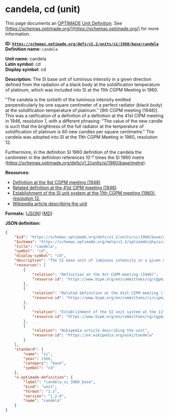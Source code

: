 # candela, cd (unit)

This page documents an [OPTIMADE](https://www.optimade.org/) [Unit Definition](https://schemas.optimade.org/#definitions). See [https://schemas.optimade.org/](https://schemas.optimade.org/) for more information.

**ID: [`https://schemas.optimade.org/defs/v1.2/units/si/1960/base/candela`](https://schemas.optimade.org/defs/v1.2/units/si/1960/base/candela.md)**  
**Definition name:** `candela`

**Unit name:** candela  
**Latin symbol:** cd  
**Display symbol:** cd  
  
**Description:** The SI base unit of luminous intensity in a given direction defined from the radiation of a black body at the solidification temperature of platinum, which was included into SI at the 11th CGPM Meeting in 1960.

"The candela is the sixtieth of the luminous intensity emitted perpendicularly by one square centimeter of a perfect radiator (black body) at the solidification temperature of platinum." [9th CGPM meeting (1948)].
This was a ratification of a definition of a definition at the 41st CIPM meeting in 1946, resolution 1, with a different phrasing: "The value of the new candle is such that the brightness of the full radiator at the temperature of solidification of platinum is 60 new candles per square centimetre."
The candela was adopted into SI at the 11th CGPM Meeting in 1960, resolution 12.

Furthermore, in the definition SI 1960 definition of the candela the centimeter in the definition references 10⁻² times the SI 1960 metre (https://schemas.optimade.org/defs/v1.2/units/si/1960/base/metre).

**Resources:**

- [Definition at the 9st CGPM meeting (1948)](https://www.bipm.org/en/committees/cg/cgpm/9-1948)
- [Related definition at the 41st CIPM meeting (1946)](https://www.bipm.org/en/committees/ci/cipm/41-1946/resolution-1)
- [Establishment of the SI unit system at the 11th CGPM meeting (1960), resolution 12.](https://www.bipm.org/en/committees/cg/cgpm/11-1960/resolution-12)
- [Wikipedia article describing the unit](https://en.wikipedia.org/wiki/Candela)


**Formats:** [[JSON](candela.json)] [[MD](candela.md)]

**JSON definition:**

``` json
{
    "$id": "https://schemas.optimade.org/defs/v1.2/units/si/1960/base/candela",
    "$schema": "https://schemas.optimade.org/meta/v1.2/optimade/physical_unit_definition.json",
    "title": "candela",
    "symbol": "cd",
    "display-symbol": "cd",
    "description": "The SI base unit of luminous intensity in a given direction defined from the radiation of a black body at the solidification temperature of platinum, which was included into SI at the 11th CGPM Meeting in 1960.\n\n\"The candela is the sixtieth of the luminous intensity emitted perpendicularly by one square centimeter of a perfect radiator (black body) at the solidification temperature of platinum.\" [9th CGPM meeting (1948)].\nThis was a ratification of a definition of a definition at the 41st CIPM meeting in 1946, resolution 1, with a different phrasing: \"The value of the new candle is such that the brightness of the full radiator at the temperature of solidification of platinum is 60 new candles per square centimetre.\"\nThe candela was adopted into SI at the 11th CGPM Meeting in 1960, resolution 12.\n\nFurthermore, in the definition SI 1960 definition of the candela the centimeter in the definition references 10\u207b\u00b2 times the SI 1960 metre (https://schemas.optimade.org/defs/v1.2/units/si/1960/base/metre).",
    "resources": [
        {
            "relation": "Definition at the 9st CGPM meeting (1948)",
            "resource-id": "https://www.bipm.org/en/committees/cg/cgpm/9-1948"
        },
        {
            "relation": "Related definition at the 41st CIPM meeting (1946)",
            "resource-id": "https://www.bipm.org/en/committees/ci/cipm/41-1946/resolution-1"
        },
        {
            "relation": "Establishment of the SI unit system at the 11th CGPM meeting (1960), resolution 12.",
            "resource-id": "https://www.bipm.org/en/committees/cg/cgpm/11-1960/resolution-12"
        },
        {
            "relation": "Wikipedia article describing the unit",
            "resource-id": "https://en.wikipedia.org/wiki/Candela"
        }
    ],
    "standard": {
        "name": "si",
        "year": 1960,
        "category": "base",
        "symbol": "cd"
    },
    "x-optimade-definition": {
        "label": "candela_si_1960_base",
        "kind": "unit",
        "format": "1.2",
        "version": "1.2.0",
        "name": "candela"
    }
}
```